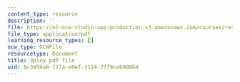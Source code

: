 ```yaml
---
content_type: resource
description: ''
file: https://ol-ocw-studio-app-production.s3.amazonaws.com/courses/res-3-002-collaborative-design-and-creative-expression-with-arduino-microcontrollers-january-iap-2017/8c3454a8717ae0ef311477f9ceb908b4_zOmTVlqqdEU.pdf
file_type: application/pdf
learning_resource_types: []
ocw_type: OCWFile
resourcetype: Document
title: 3play pdf file
uid: 8c3454a8-717a-e0ef-3114-77f9ceb908b4
---
```

